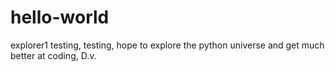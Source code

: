 # hello-world
explorer1
testing, testing, hope to explore the python universe and get much better at coding, D.v.
